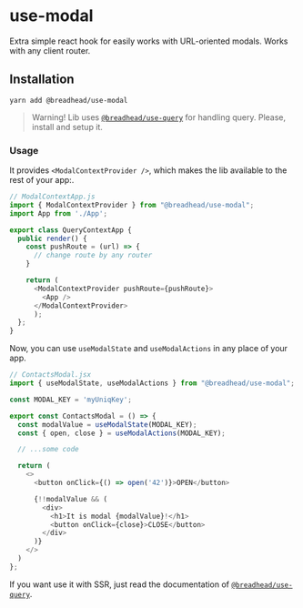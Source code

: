 # use-modal

Extra simple react hook for easily works with URL-oriented modals. Works with any client router.

## Installation

`yarn add @breadhead/use-modal`

> Warning! Lib uses [`@breadhead/use-query`](https://github.com/breadhead/use-query) for handling query. Please, install and setup it.

### Usage

It provides `<ModalContextProvider />`, which makes the lib available to the rest of your app:.

```js
// ModalContextApp.js
import { ModalContextProvider } from "@breadhead/use-modal";
import App from './App';

export class QueryContextApp {
  public render() {
    const pushRoute = (url) => {
      // change route by any router
    }

    return (
      <ModalContextProvider pushRoute={pushRoute}>
        <App />
      </ModalContextProvider>
      );
  };
}
```

Now, you can use `useModalState` and `useModalActions` in any place of your app.
```js
// ContactsModal.jsx
import { useModalState, useModalActions } from "@breadhead/use-modal";

const MODAL_KEY = 'myUniqKey';

export const ContactsModal = () => {
  const modalValue = useModalState(MODAL_KEY);
  const { open, close } = useModalActions(MODAL_KEY);

  // ...some code

  return (
    <>
      <button onClick={() => open('42')}>OPEN</button>

      {!!modalValue && (
        <div>
          <h1>It is modal {modalValue}!</h1>
          <button onClick={close}>CLOSE</button>
        </div>
      )}
    </>
  )
};
```

If you want use it with SSR, just read the documentation of [`@breadhead/use-query`](https://github.com/breadhead/use-query).

